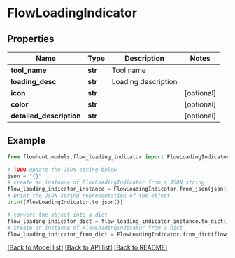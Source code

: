# FlowLoadingIndicator


## Properties

Name | Type | Description | Notes
------------ | ------------- | ------------- | -------------
**tool_name** | **str** | Tool name | 
**loading_desc** | **str** | Loading description | 
**icon** | **str** |  | [optional] 
**color** | **str** |  | [optional] 
**detailed_description** | **str** |  | [optional] 

## Example

```python
from flowhunt.models.flow_loading_indicator import FlowLoadingIndicator

# TODO update the JSON string below
json = "{}"
# create an instance of FlowLoadingIndicator from a JSON string
flow_loading_indicator_instance = FlowLoadingIndicator.from_json(json)
# print the JSON string representation of the object
print(FlowLoadingIndicator.to_json())

# convert the object into a dict
flow_loading_indicator_dict = flow_loading_indicator_instance.to_dict()
# create an instance of FlowLoadingIndicator from a dict
flow_loading_indicator_from_dict = FlowLoadingIndicator.from_dict(flow_loading_indicator_dict)
```
[[Back to Model list]](../README.md#documentation-for-models) [[Back to API list]](../README.md#documentation-for-api-endpoints) [[Back to README]](../README.md)



